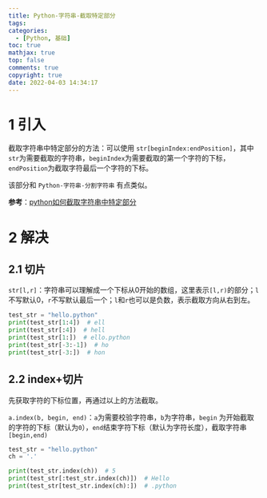 ```yaml
---
title: Python-字符串-截取特定部分
tags:
categories:
  - [Python, 基础]
toc: true
mathjax: true
top: false
comments: true
copyright: true
date: 2022-04-03 14:34:17
---
```


# 1 引入

截取字符串中特定部分的方法：可以使用 `str[beginIndex:endPosition]`，其中`str`为需要截取的字符串，`beginIndex`为需要截取的第一个字符的下标，`endPosition`为截取字符最后一个字符的下标。

该部分和 `Python-字符串-分割字符串` 有点类似。

**参考**：[python如何截取字符串中特定部分](https://www.php.cn/python-tutorials-465121.html)

# 2 解决

## 2.1 切片

`str[l,r]`：字符串可以理解成一个下标从0开始的数组，这里表示`[l,r)`的部分；`l`不写默认0，`r`不写默认最后一个；`l`和`r`也可以是负数，表示截取方向从右到左。

```python
test_str = "hello.python"
print(test_str[1:4])  # ell
print(test_str[:4])  # hell
print(test_str[1:])  # ello.python
print(test_str[-3:-1])  # ho
print(test_str[-3:])  # hon
```

## 2.2 index+切片

先获取字符的下标位置，再通过以上的方法截取。

`a.index(b, begin, end)`：`a`为需要校验字符串，`b`为字符串，`begin` 为开始截取的字符的下标（默认为`0`），`end`结束字符下标（默认为字符长度），截取字符串`[begin,end)`

```python
test_str = "hello.python"
ch = '.'

print(test_str.index(ch))  # 5
print(test_str[:test_str.index(ch)])  # Hello
print(test_str[test_str.index(ch):])  # .python
```

